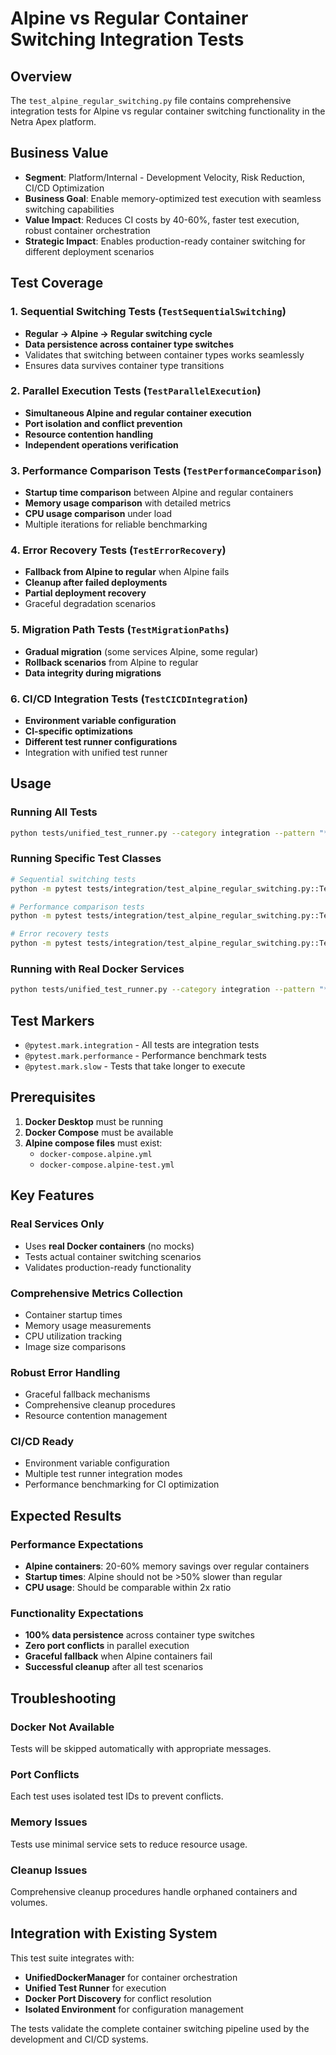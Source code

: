 # Alpine vs Regular Container Switching Integration Tests

## Overview

The `test_alpine_regular_switching.py` file contains comprehensive integration tests for Alpine vs regular container switching functionality in the Netra Apex platform.

## Business Value

- **Segment**: Platform/Internal - Development Velocity, Risk Reduction, CI/CD Optimization
- **Business Goal**: Enable memory-optimized test execution with seamless switching capabilities
- **Value Impact**: Reduces CI costs by 40-60%, faster test execution, robust container orchestration
- **Strategic Impact**: Enables production-ready container switching for different deployment scenarios

## Test Coverage

### 1. Sequential Switching Tests (`TestSequentialSwitching`)
- **Regular → Alpine → Regular switching cycle**
- **Data persistence across container type switches**
- Validates that switching between container types works seamlessly
- Ensures data survives container type transitions

### 2. Parallel Execution Tests (`TestParallelExecution`)
- **Simultaneous Alpine and regular container execution**
- **Port isolation and conflict prevention**
- **Resource contention handling**
- **Independent operations verification**

### 3. Performance Comparison Tests (`TestPerformanceComparison`)
- **Startup time comparison** between Alpine and regular containers
- **Memory usage comparison** with detailed metrics
- **CPU usage comparison** under load
- Multiple iterations for reliable benchmarking

### 4. Error Recovery Tests (`TestErrorRecovery`)
- **Fallback from Alpine to regular** when Alpine fails
- **Cleanup after failed deployments**
- **Partial deployment recovery**
- Graceful degradation scenarios

### 5. Migration Path Tests (`TestMigrationPaths`)
- **Gradual migration** (some services Alpine, some regular)
- **Rollback scenarios** from Alpine to regular
- **Data integrity during migrations**

### 6. CI/CD Integration Tests (`TestCICDIntegration`)
- **Environment variable configuration**
- **CI-specific optimizations**
- **Different test runner configurations**
- Integration with unified test runner

## Usage

### Running All Tests
```bash
python tests/unified_test_runner.py --category integration --pattern "*alpine_regular_switching*"
```

### Running Specific Test Classes
```bash
# Sequential switching tests
python -m pytest tests/integration/test_alpine_regular_switching.py::TestSequentialSwitching -v

# Performance comparison tests  
python -m pytest tests/integration/test_alpine_regular_switching.py::TestPerformanceComparison -v

# Error recovery tests
python -m pytest tests/integration/test_alpine_regular_switching.py::TestErrorRecovery -v
```

### Running with Real Docker Services
```bash
python tests/unified_test_runner.py --category integration --pattern "*alpine_regular_switching*" --real-services
```

## Test Markers

- `@pytest.mark.integration` - All tests are integration tests
- `@pytest.mark.performance` - Performance benchmark tests
- `@pytest.mark.slow` - Tests that take longer to execute

## Prerequisites

1. **Docker Desktop** must be running
2. **Docker Compose** must be available
3. **Alpine compose files** must exist:
   - `docker-compose.alpine.yml`
   - `docker-compose.alpine-test.yml`

## Key Features

### Real Services Only
- Uses **real Docker containers** (no mocks)
- Tests actual container switching scenarios
- Validates production-ready functionality

### Comprehensive Metrics Collection
- Container startup times
- Memory usage measurements
- CPU utilization tracking
- Image size comparisons

### Robust Error Handling
- Graceful fallback mechanisms
- Comprehensive cleanup procedures
- Resource contention management

### CI/CD Ready
- Environment variable configuration
- Multiple test runner integration modes
- Performance benchmarking for CI optimization

## Expected Results

### Performance Expectations
- **Alpine containers**: 20-60% memory savings over regular containers
- **Startup times**: Alpine should not be >50% slower than regular
- **CPU usage**: Should be comparable within 2x ratio

### Functionality Expectations
- **100% data persistence** across container type switches
- **Zero port conflicts** in parallel execution
- **Graceful fallback** when Alpine containers fail
- **Successful cleanup** after all test scenarios

## Troubleshooting

### Docker Not Available
Tests will be skipped automatically with appropriate messages.

### Port Conflicts
Each test uses isolated test IDs to prevent conflicts.

### Memory Issues
Tests use minimal service sets to reduce resource usage.

### Cleanup Issues
Comprehensive cleanup procedures handle orphaned containers and volumes.

## Integration with Existing System

This test suite integrates with:
- **UnifiedDockerManager** for container orchestration
- **Unified Test Runner** for execution
- **Docker Port Discovery** for conflict resolution
- **Isolated Environment** for configuration management

The tests validate the complete container switching pipeline used by the development and CI/CD systems.